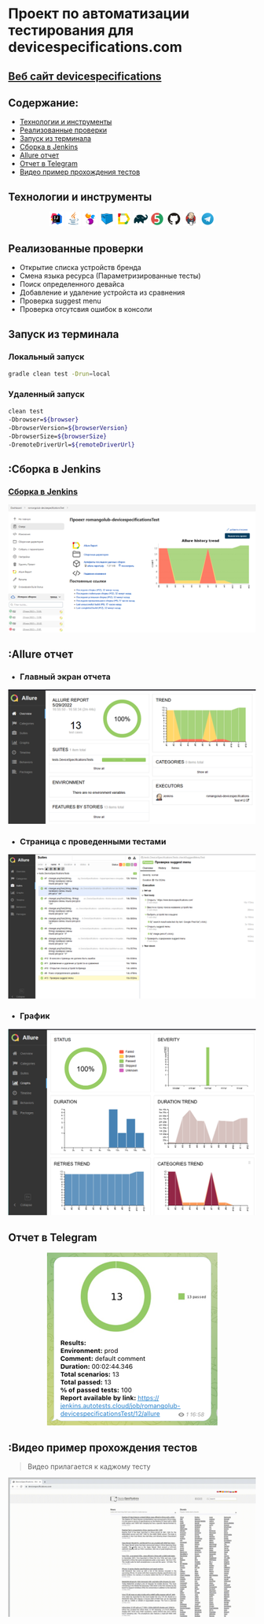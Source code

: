 # Проект по автоматизации тестирования для devicespecifications.com
## <a target="_blank" href="https://www.devicespecifications.com/">Веб сайт devicespecifications</a>

## Содержание:

- <a href="#технологии-и-инструменты">Технологии и инструменты</a>
- <a href="#реализованные-проверки">Реализованные проверки</a>
- <a href="#запуск-из-терминала">Запуск из терминала</a>
- <a href="#сборка-в-Jenkins">Сборка в Jenkins</a>
- <a href="#allure-отчет">Allure отчет</a>
- <a href="#отчет-в-telegram">Отчет в Telegram</a>
- <a href="#видео-примеры-прохождения-тестов">Видео пример прохождения тестов</a>


## Технологии и инструменты
<p align="center">
<img width="6%" title="IntelliJ IDEA" src="images/logo/Intelij_IDEA.svg">
<img width="6%" title="Java" src="images/logo/Java.svg">
<img width="6%" title="Selenide" src="images/logo/Selenide.svg">
<img width="6%" title="Selenoid" src="images/logo/Selenoid.svg">
<img width="6%" title="Allure Report" src="images/logo/Allure_Report.svg">
<img width="6%" title="Gradle" src="images/logo/Gradle.svg">
<img width="6%" title="JUnit5" src="images/logo/JUnit5.svg">
<img width="6%" title="GitHub" src="images/logo/GitHub.svg">
<img width="6%" title="Jenkins" src="images/logo/Jenkins.svg">
<img width="6%" title="Telegram" src="images/logo/Telegram.svg">
</p>

## Реализованные проверки
- Открытие списка устройств бренда
- Смена языка ресурса (Параметризированные тесты)
- Поиск определенного девайса
- Добавление и удаление устройста из сравнения
- Проверка suggest menu
- Проверка отсутсвия ошибок в консоли

## Запуск из терминала
### Локальный запуск 
```bash
gradle clean test -Drun=local
```

### Удаленный запуск

```bash
clean test  
-Dbrowser=${browser} 
-DbrowserVersion=${browserVersion} 
-DbrowserSize=${browserSize} 
-DremoteDriverUrl=${remoteDriverUrl}
```

## :Сборка в Jenkins
### <a target="_blank" href="https://jenkins.autotests.cloud/job/011-katana_sword_party-13-autotests/">Сборка в Jenkins</a>
<p align="center">
<img title="Jenkins Dashboard" src="images/screenshots/jenkins-dashboard.png">
</p>

## :Allure отчет
- ### Главный экран отчета
<p align="center">
<img title="Allure Overview Dashboard" src="images/screenshots/allure-main-page.png">
</p>

- ### Страница с проведенными тестами
<p align="center">
<img title="Allure Test Page" src="images/screenshots/allure-test-page.png">
</p>

- ### График
<p align="center">
<img title="Allure Test Page" src="images/screenshots/allure-test-dashboard.png">
</p>

## Отчет в Telegram
<p align="center">
<img title="Telegram notification message" src="images/screenshots/telegram-notification.png">
</p>

## :Видео пример прохождения тестов
> Видео прилагается к каджому тесту
<p align="center">
  <img title="Selenoid Video" src="images/gif/test-run.gif">
</p>
